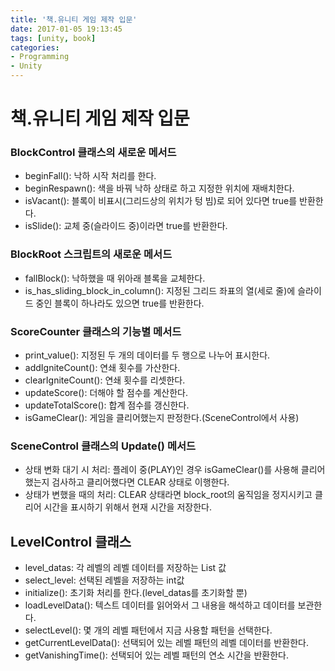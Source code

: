 ```yaml
---
title: '책.유니티 게임 제작 입문'
date: 2017-01-05 19:13:45
tags: [unity, book]
categories:
- Programming
- Unity
---
```



# 책.유니티 게임 제작 입문

### BlockControl 클래스의 새로운 메서드

- beginFall(): 낙하 시작 처리를 한다.
- beginRespawn(): 색을 바꿔 낙하 상태로 하고 지정한 위치에 재배치한다.
- isVacant(): 블록이 비표시(그리드상의 위치가 텅 빔)로 되어 있다면 true를 반환한다.
- isSlide(): 교체 중(슬라이드 중)이라면 true를 반환한다.

### BlockRoot 스크립트의 새로운 메서드

- fallBlock(): 낙하했을 때 위아래 블록을 교체한다.
- is_has_sliding_block_in_column(): 지정된 그리드 좌표의 열(세로 줄)에 슬라이드 중인 블록이 하나라도 있으면 true를 반환한다.

### ScoreCounter 클래스의 기능별 메서드

- print_value(): 지정된 두 개의 데이터를 두 행으로 나누어 표시한다.
- addIgniteCount(): 연쇄 횟수를 가산한다.
- clearIgniteCount(): 연쇄 횟수를 리셋한다.
- updateScore(): 더해야 할 점수를 계산한다.
- updateTotalScore(): 합계 점수를 갱신한다.
- isGameClear(): 게임을 클리어했는지 판정한다.(SceneControl에서 사용)

### SceneControl 클래스의 Update() 메서드

- 상태 변화 대기 시 처리: 플레이 중(PLAY)인 경우 isGameClear()를 사용해 클리어했는지 검사하고 클리어했다면 CLEAR 상태로 이행한다.
- 상태가 변했을 때의 처리: CLEAR 상태라면 block_root의 움직임을 정지시키고 클리어 시간을 표시하기 위해서 현재 시간을 저장한다.

## LevelControl 클래스

- level_datas: 각 레벨의 레벨 데이터를 저장하는 List 값
- select_level: 선택된 레벨을 저장하는 int값
- initialize(): 초기화 처리를 한다.(level_datas를 초기화할 뿐)
- loadLevelData(): 텍스트 데이터를 읽어와서 그 내용을 해석하고 데이터를 보관한다.
- selectLevel(): 몇 개의 레벨 패턴에서 지금 사용할 패턴을 선택한다.
- getCurrentLevelData(): 선택되어 있는 레벨 패턴의 레벨 데이터를 반환한다.
- getVanishingTime(): 선택되어 있는 레벨 패턴의 연소 시간을 반환한다.
